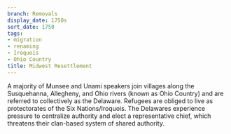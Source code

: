 ```yaml
---
branch: Removals
display_date: 1750s
sort_date: 1750
tags:
- migration
- renaming
- Iroquois
- Ohio Country
title: Midwest Resettlement
---
```


A majority of Munsee and Unami speakers join villages along the Susquehanna, Allegheny, and Ohio rivers (known as Ohio Country) and are referred to collectively as the Delaware. Refugees are obliged to live as protectorates of the Six Nations/Iroquois. The Delawares experience pressure to centralize authority and elect a representative chief, which threatens their clan-based system of shared authority.
